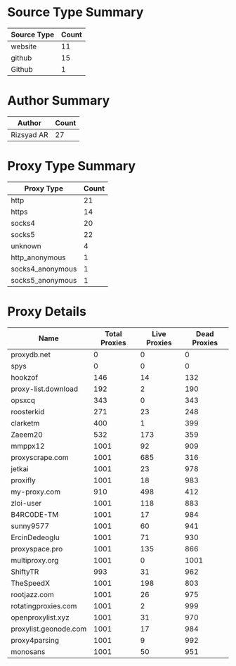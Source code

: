 # Source Type Summary

| Source Type | Count |
|-------------|-------|
| website | 11 |
| github | 15 |
| Github | 1 |


# Author Summary

| Author | Count |
|--------|-------|
| Rizsyad AR | 27 |


# Proxy Type Summary

| Proxy Type | Count |
|------------|-------|
| http | 21 |
| https | 14 |
| socks4 | 20 |
| socks5 | 22 |
| unknown | 4 |
| http_anonymous | 1 |
| socks4_anonymous | 1 |
| socks5_anonymous | 1 |


# Proxy Details

| Name | Total Proxies | Live Proxies | Dead Proxies |
|------|---------------|--------------|---------------|
| proxydb.net | 0 | 0 | 0 |
| spys | 0 | 0 | 0 |
| hookzof | 146 | 14 | 132 |
| proxy-list.download | 192 | 2 | 190 |
| opsxcq | 343 | 0 | 343 |
| roosterkid | 271 | 23 | 248 |
| clarketm | 400 | 1 | 399 |
| Zaeem20 | 532 | 173 | 359 |
| mmppx12 | 1001 | 92 | 909 |
| proxyscrape.com | 1001 | 685 | 316 |
| jetkai | 1001 | 23 | 978 |
| proxifly | 1001 | 18 | 983 |
| my-proxy.com | 910 | 498 | 412 |
| zloi-user | 1001 | 118 | 883 |
| B4RC0DE-TM | 1001 | 17 | 984 |
| sunny9577 | 1001 | 60 | 941 |
| ErcinDedeoglu | 1001 | 71 | 930 |
| proxyspace.pro | 1001 | 135 | 866 |
| multiproxy.org | 1001 | 0 | 1001 |
| ShiftyTR | 993 | 31 | 962 |
| TheSpeedX | 1001 | 198 | 803 |
| rootjazz.com | 1001 | 26 | 975 |
| rotatingproxies.com | 1001 | 2 | 999 |
| openproxylist.xyz | 1001 | 31 | 970 |
| proxylist.geonode.com | 1001 | 17 | 984 |
| proxy4parsing | 1001 | 9 | 992 |
| monosans | 1001 | 50 | 951 |
